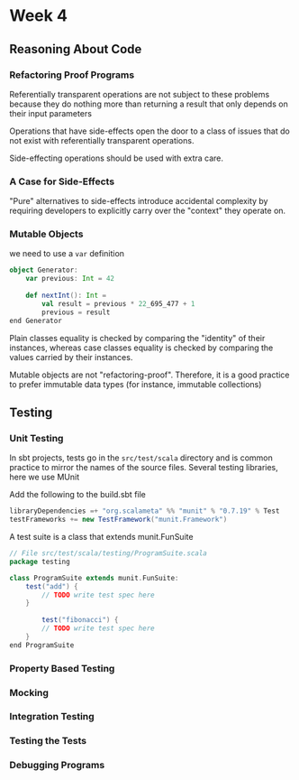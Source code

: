 # Week 4
## Reasoning About Code
### Refactoring Proof Programs
Referentially transparent operations are not subject to these problems because they do nothing more than returning a result that only depends on their input parameters

Operations that have side-effects open the door to a class of issues that do not exist with referentially transparent operations.

Side-effecting operations should be used with extra care.

### A Case for Side-Effects
"Pure" alternatives to side-effects introduce accidental complexity by requiring developers to explicitly carry over the "context" they operate on.

### Mutable Objects
we need to use a `var` definition
```scala
object Generator:
    var previous: Int = 42
    
    def nextInt(): Int =
        val result = previous * 22_695_477 + 1
        previous = result
end Generator
```
Plain classes equality is checked by comparing the "identity" of their instances, whereas case classes equality is checked by comparing the values carried by their instances.

Mutable objects are not "refactoring-proof". Therefore, it is a good practice to prefer immutable data types (for instance, immutable collections)

## Testing
### Unit Testing
In sbt projects, tests go in the `src/test/scala` directory and is common practice to mirror the names of the source files.
Several testing libraries, here we use MUnit

Add the following to the build.sbt file
```scala
libraryDependencies =+ "org.scalameta" %% "munit" % "0.7.19" % Test
testFrameworks += new TestFramework("munit.Framework")
```
A test suite is a class that extends munit.FunSuite
```scala
// File src/test/scala/testing/ProgramSuite.scala
package testing

class ProgramSuite extends munit.FunSuite:
    test("add") {
        // TODO write test spec here
    }
    
        test("fibonacci") {
        // TODO write test spec here
    }
end ProgramSuite
```

### Property Based Testing

### Mocking

### Integration Testing

### Testing the Tests

### Debugging Programs